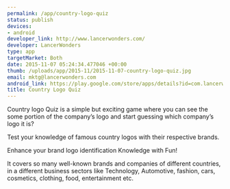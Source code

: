 ```yaml
--- 
permalink: /app/country-logo-quiz
status: publish
devices: 
- android
developer_link: http://www.lancerwonders.com/
developer: LancerWonders
type: app
targetMarket: Both
date: 2015-11-07 05:24:34.477046 +00:00
thumb: /uploads/app/2015-11/2015-11-07-country-logo-quiz.jpg
email: mktg@lancerwonders.com
android_link: https://play.google.com/store/apps/details?id=com.lancerwonders.logoquiz.countryguess
title: Country Logo Quiz
---
```


Country logo Quiz is a simple but exciting game where you can see the some portion of the company’s logo and start guessing which company’s logo it is?

Test your knowledge of famous country logos with their respective brands.

Enhance your brand logo identification Knowledge with Fun!

It covers so many well-known brands and companies of different countries, in a different business sectors like Technology, Automotive, fashion, cars, cosmetics, clothing, food, entertainment etc.
